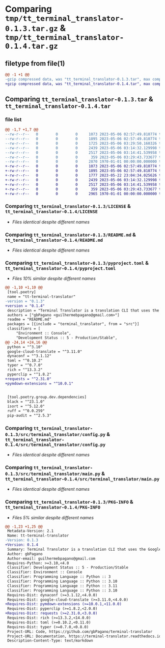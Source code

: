 # Comparing `tmp/tt_terminal_translator-0.1.3.tar.gz` & `tmp/tt_terminal_translator-0.1.4.tar.gz`

## filetype from file(1)

```diff
@@ -1 +1 @@
-gzip compressed data, was "tt_terminal_translator-0.1.3.tar", max compression
+gzip compressed data, was "tt_terminal_translator-0.1.4.tar", max compression
```

## Comparing `tt_terminal_translator-0.1.3.tar` & `tt_terminal_translator-0.1.4.tar`

### file list

```diff
@@ -1,7 +1,7 @@
--rw-r--r--   0        0        0     1073 2023-05-06 02:57:49.810774 tt_terminal_translator-0.1.3/LICENSE
--rw-r--r--   0        0        0     1895 2023-05-06 02:57:49.810774 tt_terminal_translator-0.1.3/README.md
--rw-r--r--   0        0        0     1725 2023-05-06 03:29:50.160326 tt_terminal_translator-0.1.3/pyproject.toml
--rw-r--r--   0        0        0     2439 2023-05-06 03:14:32.129998 tt_terminal_translator-0.1.3/src/terminal_translator/config.py
--rw-r--r--   0        0        0     2517 2023-05-06 03:14:41.539958 tt_terminal_translator-0.1.3/src/terminal_translator/main.py
--rw-r--r--   0        0        0      359 2023-05-06 03:29:43.733677 tt_terminal_translator-0.1.3/src/terminal_translator/version.py
--rw-r--r--   0        0        0     2870 1970-01-01 00:00:00.000000 tt_terminal_translator-0.1.3/PKG-INFO
+-rw-r--r--   0        0        0     1073 2023-05-06 02:57:49.810774 tt_terminal_translator-0.1.4/LICENSE
+-rw-r--r--   0        0        0     1895 2023-05-06 02:57:49.810774 tt_terminal_translator-0.1.4/README.md
+-rw-r--r--   0        0        0     1777 2023-05-22 23:04:34.025626 tt_terminal_translator-0.1.4/pyproject.toml
+-rw-r--r--   0        0        0     2439 2023-05-06 03:14:32.129998 tt_terminal_translator-0.1.4/src/terminal_translator/config.py
+-rw-r--r--   0        0        0     2517 2023-05-06 03:14:41.539958 tt_terminal_translator-0.1.4/src/terminal_translator/main.py
+-rw-r--r--   0        0        0      359 2023-05-06 03:29:43.733677 tt_terminal_translator-0.1.4/src/terminal_translator/version.py
+-rw-r--r--   0        0        0     2965 1970-01-01 00:00:00.000000 tt_terminal_translator-0.1.4/PKG-INFO
```

### Comparing `tt_terminal_translator-0.1.3/LICENSE` & `tt_terminal_translator-0.1.4/LICENSE`

 * *Files identical despite different names*

### Comparing `tt_terminal_translator-0.1.3/README.md` & `tt_terminal_translator-0.1.4/README.md`

 * *Files identical despite different names*

### Comparing `tt_terminal_translator-0.1.3/pyproject.toml` & `tt_terminal_translator-0.1.4/pyproject.toml`

 * *Files 10% similar despite different names*

```diff
@@ -1,10 +1,10 @@
 [tool.poetry]
 name = "tt-terminal-translator"
-version = "0.1.3"
+version = "0.1.4"
 description = "Terminal Translator is a translation CLI that uses the Google Cloud API. "
 authors = ["gbPagano <guilhermebpagano@gmail.com>"]
 readme = "README.md"
 packages = [{include = "terminal_translator", from = "src"}]
 classifiers = [  
     "Environment :: Console",
     "Development Status :: 5 - Production/Stable",
@@ -24,14 +24,16 @@
 python = "^3.10"
 google-cloud-translate = "^3.11.0"
 dynaconf = "^3.1.12"
 toml = "^0.10.2"
 typer = "^0.7.0"
 rich = "^13.3.2"
 pyperclip = "^1.8.2"
+requests = "^2.31.0"
+pymdown-extensions = "^10.0.1"
 
 
 [tool.poetry.group.dev.dependencies]
 black = "^23.1.0"
 isort = "^5.12.0"
 ruff = "^0.0.259"
 pip-audit = "^2.5.3"
```

### Comparing `tt_terminal_translator-0.1.3/src/terminal_translator/config.py` & `tt_terminal_translator-0.1.4/src/terminal_translator/config.py`

 * *Files identical despite different names*

### Comparing `tt_terminal_translator-0.1.3/src/terminal_translator/main.py` & `tt_terminal_translator-0.1.4/src/terminal_translator/main.py`

 * *Files identical despite different names*

### Comparing `tt_terminal_translator-0.1.3/PKG-INFO` & `tt_terminal_translator-0.1.4/PKG-INFO`

 * *Files 5% similar despite different names*

```diff
@@ -1,23 +1,25 @@
 Metadata-Version: 2.1
 Name: tt-terminal-translator
-Version: 0.1.3
+Version: 0.1.4
 Summary: Terminal Translator is a translation CLI that uses the Google Cloud API. 
 Author: gbPagano
 Author-email: guilhermebpagano@gmail.com
 Requires-Python: >=3.10,<4.0
 Classifier: Development Status :: 5 - Production/Stable
 Classifier: Environment :: Console
 Classifier: Programming Language :: Python :: 3
 Classifier: Programming Language :: Python :: 3.10
 Classifier: Programming Language :: Python :: 3.11
 Classifier: Programming Language :: Python :: 3.10
 Requires-Dist: dynaconf (>=3.1.12,<4.0.0)
 Requires-Dist: google-cloud-translate (>=3.11.0,<4.0.0)
+Requires-Dist: pymdown-extensions (>=10.0.1,<11.0.0)
 Requires-Dist: pyperclip (>=1.8.2,<2.0.0)
+Requires-Dist: requests (>=2.31.0,<3.0.0)
 Requires-Dist: rich (>=13.3.2,<14.0.0)
 Requires-Dist: toml (>=0.10.2,<0.11.0)
 Requires-Dist: typer (>=0.7.0,<0.8.0)
 Project-URL: Code, https://github.com/gbPagano/terminal-translator
 Project-URL: Documentation, https://terminal-translator.readthedocs.io/en/latest/
 Description-Content-Type: text/markdown
```

